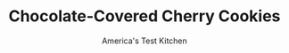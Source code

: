 ---
layout: ../../layouts/MarkdownPostLayout.astro
title: Chocolate-Covered Cherry Cookies
author: America's Test Kitchen
pubDate: 2023-03-15
description: "These chewy cookies showcase the classic flavor combination of chocolate and cherries."
image_url: https://res.cloudinary.com/hksqkdlah/image/upload/ar_1:1,c_fill,dpr_2.0,f_auto,fl_lossy.progressive.strip_profile,g_faces:auto,q_auto:low,w_344/6335_sfs-dj08-cvr-4c-chocolatecherrycookies-0002-279777
tags: ["Desserts or Baked Goods","Chocolate","Cookies","Holiday","Contest Recipes"]
calories: 4966
protein: 1
carbohydrates: 28
fats: 
fiber: 1
ingredients: ["1 1/2 cups (7½ ounces), all-purpose flour","1/2 cup (1½ ounces), Dutch-processed cocoa powder","1/4 teaspoon, baking powder","1/4 teaspoon, baking soda","1/4 teaspoon, salt","8 tablespoons, unsalted butter (1 stick), softened","1 cup (7 ounces), sugar","1 , large egg","1 1/2 teaspoons, vanilla extract","1 cup (6 ounces), semisweet chocolate chips","1/2 cup, sweetened condensed milk","2 (12-ounce) jars, Maraschino cherries, drained and stemmed, 2 tablespoons juice reserved"]
serves: 30
time: "1¼ hours, plus 20 minutes cooling"
instructions: ["For the cookies: Whisk flour, cocoa, baking powder, baking soda, and salt in bowl; set aside. With electric mixer on medium-high speed, beat butter and sugar until light and fluffy, about 2 minutes. Beat in egg and vanilla until incorporated. Reduce speed to low, add flour mixture, and mix until dough forms, about 1 minute.","For the chocolate-cherry topping: Heat chocolate and milk in saucepan over low heat until chocolate is melted, about 5 minutes (mixture should have consistency of mayonnaise). Off heat, stir in reserved cherry juice. Cover and keep warm.","To finish: Adjust oven racks to upper-middle and lower-middle positions and heat oven to 350 degrees. Roll dough into 1-inch balls and place 2 inches apart on 2 rimmed baking sheets. Using thumb, make indentation in center of each cookie. Place 1 cherry in center of each cookie, then top with 1 teaspoon warm chocolate mixture. Bake until cookies are just set, 10 to 12 minutes, switching and rotating sheets halfway through baking. Transfer cookies to wire rack and cool completely. Repeat with remaining dough. (Cookies can be stored in airtight container at room temperature for up to 4 days.)"]
nutrition: ["91 mg Potassium","47 mg Phosphorus","35 mg Calcium","17 mg Magnesium","44 mg Sodium","5 g Fat","1 g Monounsaturated","16 mg Cholesterol","3 g Saturated","1 g Fiber","10 µg Folic acid","4 µg Folate (food)","21 g Sugars","1 µg Vitamin K","17 g Water","28 g Carbs","23 µg Folate equivalent (total)","1 g Protein","32 µg Vitamin A","165 kcal Energy","9 g Sugars, added","4966 calories"]
notes: ""
---